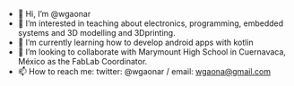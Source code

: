 - 👋 Hi, I’m @wgaonar
- 👀 I’m interested in teaching about electronics, programming, embedded systems and 3D modelling and 3Dprinting.
- 🌱 I’m currently learning how to develop android apps with kotlin
- 💞️ I’m looking to collaborate with Marymount High School in Cuernavaca, México as the FabLab Coordinator. 
- 📫 How to reach me: twitter: @wgaonar / email: wgaona@gmail.com

<!---
wgaonar/wgaonar is a ✨ special ✨ repository because its `README.md` (this file) appears on your GitHub profile.
You can click the Preview link to take a look at your changes.
--->

